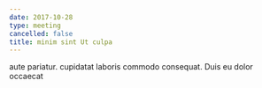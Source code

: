 ```yaml
---
date: 2017-10-28
type: meeting
cancelled: false
title: minim sint Ut culpa
---
```

aute pariatur. cupidatat laboris commodo consequat. Duis eu dolor occaecat